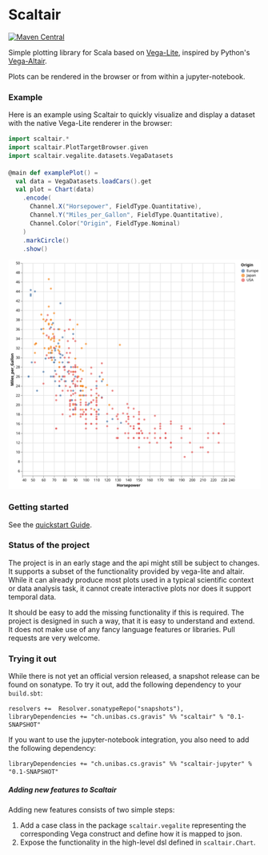 # Scaltair

[![Maven Central](https://maven-badges.herokuapp.com/maven-central/ch.unibas.cs.gravis/scaltair_3/badge.svg)](https://maven-badges.herokuapp.com/maven-central/ch.unibas.cs.gravis/scaltair_3) 

Simple plotting library for Scala based on [Vega-Lite](https://vega.github.io/vega-lite/), inspired by Python's [Vega-Altair](https://altair-viz.github.io/gallery/index.html).

Plots can be rendered in the browser or from within a jupyter-notebook. 

### Example

Here is an example using Scaltair to quickly visualize and display a dataset with the native Vega-Lite renderer in the browser:

```scala 
import scaltair.*
import scaltair.PlotTargetBrowser.given
import scaltair.vegalite.datasets.VegaDatasets

@main def examplePlot() = 
  val data = VegaDatasets.loadCars().get
  val plot = Chart(data)
    .encode(
      Channel.X("Horsepower", FieldType.Quantitative),
      Channel.Y("Miles_per_Gallon", FieldType.Quantitative),
      Channel.Color("Origin", FieldType.Nominal)
    )
    .markCircle()
    .show()
```

![cars-plot](./cars-plot.svg)

### Getting started

See the [quickstart Guide](docs/quickstart.md). 


### Status of the project

The project is in an early stage and the api might still be subject to changes. 
It supports a subset of the functionality provided by 
vega-lite and altair. While it can already produce most plots used in a typical scientific context or 
data analysis task, it cannot create interactive plots nor does it support temporal data. 

It should be easy to add the missing functionality if this is required. The project is designed in such a way, that it is easy to understand and extend. It does not make use of any fancy language features or libraries. Pull requests are very welcome.

### Trying it out

While there is not yet an official version released, a snapshot release can be found 
on sonatype. To try it out, add the following dependency to your `build.sbt`:

```
resolvers +=  Resolver.sonatypeRepo("snapshots"), 
libraryDependencies += "ch.unibas.cs.gravis" %% "scaltair" % "0.1-SNAPSHOT"
```

If you want to use the jupyter-notebook integration, you also need to add the following dependency:

```
libraryDependencies += "ch.unibas.cs.gravis" %% "scaltair-jupyter" % "0.1-SNAPSHOT"
```

##### Adding new features to Scaltair


Adding new features consists of two simple steps:

1. Add a case class in the package `scaltair.vegalite` representing the corresponding Vega construct and define how it is mapped to json. 
2. Expose the functionality in the high-level dsl defined in `scaltair.Chart`. 

